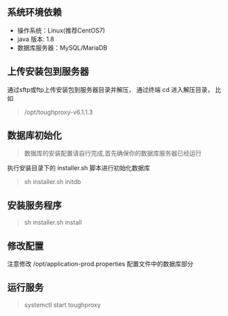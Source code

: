 ## 系统环境依赖

- 操作系统：Linux(推荐CentOS7)
- java 版本: 1.8
- 数据库服务器：MySQL/MariaDB

## 上传安装包到服务器

通过sftp或ftp上传安装包到服务器目录并解压， 通过终端 cd 进入解压目录， 比如

> /opt/toughproxy-v6.1.1.3

## 数据库初始化

> 数据库的安装配置请自行完成,首先确保你的数据库服务器已经运行

执行安装目录下的 installer.sh 脚本进行初始化数据库

> sh installer.sh initdb

## 安装服务程序

> sh installer.sh install

## 修改配置

注意修改 /opt/application-prod.properties 配置文件中的数据库部分


## 运行服务

> systemctl start toughproxy